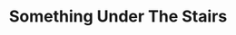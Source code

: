 ---
title: "Something Under The Stairs"
type: "thumb"
weight: -6
draft: false
url_sml: "/images/illustration/under_the_stairs_lrg"
url_lge: "/images/illustration/under_the_stairs_lrg"
alt: "An illustration of a fluffy montser hiding in an under stairs cupboard"
---